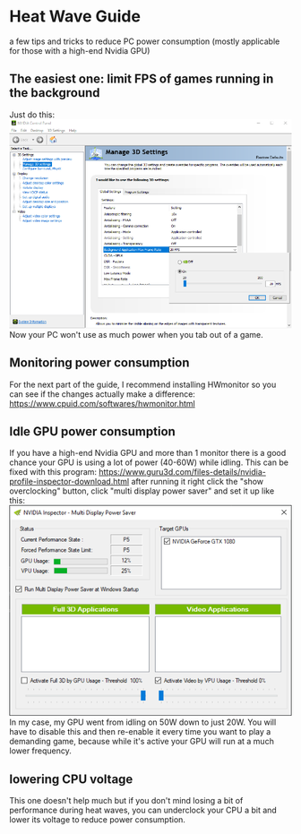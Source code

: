 # Heat Wave Guide
a few tips and tricks to reduce PC power consumption (mostly applicable for those with a high-end Nvidia GPU)

## The easiest one: limit FPS of games running in the background
Just do this:
<img src="https://github.com/Timotheeee/Heat_Wave_Guide/blob/main/fps%20limit.png?raw=true"/>
Now your PC won't use as much power when you tab out of a game.


## Monitoring power consumption
For the next part of the guide, I recommend installing HWmonitor so you can see if the changes actually make a difference: https://www.cpuid.com/softwares/hwmonitor.html

## Idle GPU power consumption
If you have a high-end Nvidia GPU and more than 1 monitor there is a good chance your GPU is using a lot of power (40-60W) while idling. This can be fixed with this program: https://www.guru3d.com/files-details/nvidia-profile-inspector-download.html
after running it right click the "show overclocking" button, click "multi display power saver" and set it up like this:
<img src="https://github.com/Timotheeee/Heat_Wave_Guide/blob/main/display.png?raw=true"/>
In my case, my GPU went from idling on 50W down to just 20W. You will have to disable this and then re-enable it every time you want to play a demanding game, because while it's active your GPU will run at a much lower frequency.

## lowering CPU voltage
This one doesn't help much but if you don't mind losing a bit of performance during heat waves, you can underclock your CPU a bit and lower its voltage to reduce power consumption.

